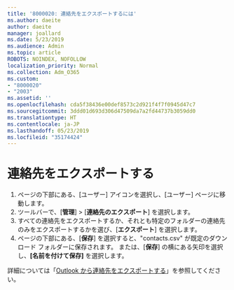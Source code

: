 ```yaml
---
title: '8000020: 連絡先をエクスポートするには'
ms.author: daeite
author: daeite
manager: joallard
ms.date: 5/23/2019
ms.audience: Admin
ms.topic: article
ROBOTS: NOINDEX, NOFOLLOW
localization_priority: Normal
ms.collection: Adm_O365
ms.custom:
- "8000020"
- "2003"
ms.assetid: ''
ms.openlocfilehash: cda5f38436e00def8573c2d921f4f7f0945d47c7
ms.sourcegitcommit: 3ddd01d693d306d47509da7a2fd44737b3059dd0
ms.translationtype: HT
ms.contentlocale: ja-JP
ms.lasthandoff: 05/23/2019
ms.locfileid: "35174424"
---
```

# <a name="export-contacts"></a>連絡先をエクスポートする

1. ページの下部にある、[ユーザー] アイコンを選択し、[ユーザー] ページに移動します。
2. ツールバーで、[**管理**]  >  [**連絡先のエクスポート**] を選択します。 
3. すべての連絡先をエクスポートするか、それとも特定のフォルダーの連絡先のみをエクスポートするかを選び、[**エクスポート**] を選択します。
4. ページの下部にある、[**保存**] を選択すると、"contacts.csv" が既定のダウンロード フォルダーに保存されます。 または、[**保存**] の横にある矢印を選択し、**[名前を付けて保存]** を選択します。

詳細については「[Outlook から連絡先をエクスポートする](https://support.office.com/article/10f09abd-643c-4495-bb80-543714eca73f#ID0EAACAAA=Outlook_on_the_web)」を参照してください。

